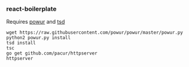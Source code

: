 ### react-boilerplate

Requires [powur](https://github.com/powur/powur) and
[tsd](https://github.com/DefinitelyTyped/tsd)

```
wget https://raw.githubusercontent.com/powur/powur/master/powur.py
python2 powur.py install
tsd install
tsc
go get github.com/pacur/httpserver
httpserver
```
